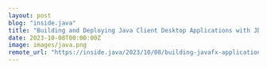 ```yaml
---
layout: post
blog: "inside.java"
title: "Building and Deploying Java Client Desktop Applications with JDK 21 and Beyond"
date: 2023-10-08T00:00:00Z
image: images/java.png
remote_url: "https://inside.java/2023/10/08/building-javafx-applications-with-jdk21/"
---
```

